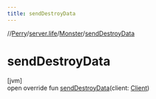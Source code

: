 ```yaml
---
title: sendDestroyData
---
```

//[Perry](../../../index.html)/[server.life](../index.html)/[Monster](index.html)/[sendDestroyData](send-destroy-data.html)



# sendDestroyData



[jvm]\
open override fun [sendDestroyData](send-destroy-data.html)(client: [Client](../../client/-client/index.html))




